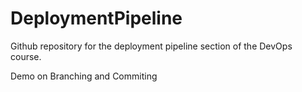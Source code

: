 # DeploymentPipeline
Github repository for the deployment pipeline section of the DevOps course.

Demo on Branching and Commiting 
